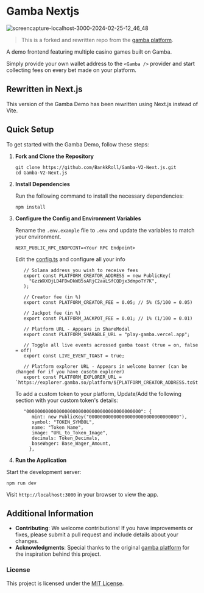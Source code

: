 # Gamba Nextjs

![screencapture-localhost-3000-2024-02-25-12_46_48](https://github.com/BankkRoll/Gamba-V2-Next.js/assets/106103625/c7c8d0d4-459b-4cc6-a31e-da2ac84b4306)

> This is a forked and rewritten repo from the [gamba platform](https://github.com/gamba-labs/platform).

A demo frontend featuring multiple casino games built on Gamba.

Simply provide your own wallet address to the `<Gamba />` provider and start collecting fees on every bet made on your platform.

## Rewritten in Next.js

This version of the Gamba Demo has been rewritten using Next.js instead of Vite.

## Quick Setup

To get started with the Gamba Demo, follow these steps:

1. **Fork and Clone the Repository**

   ```
   git clone https://github.com/BankkRoll/Gamba-V2-Next.js.git
   cd Gamba-V2-Next.js
   ```

2. **Install Dependencies**

   Run the following command to install the necessary dependencies:

   ```
   npm install
   ```

3. **Configure the Config and Environment Variables**

   Rename the `.env.example` file to `.env` and update the variables to match your environment.

   ```
   NEXT_PUBLIC_RPC_ENDPOINT=<Your RPC Endpoint>
   ```

   Edit the [config.ts](./config.ts) and configure all your info

   ```
      // Solana address you wish to receive fees
      export const PLATFORM_CREATOR_ADDRESS = new PublicKey(
        "GzzWXXDjLD4FDwDkWB5sARjC2aaLSfCQDjx3dmpoTY7K",
      );

      // Creator fee (in %)
      export const PLATFORM_CREATOR_FEE = 0.05; // 5% (5/100 = 0.05)

      // Jackpot fee (in %)
      export const PLATFORM_JACKPOT_FEE = 0.01; // 1% (1/100 = 0.01)

      // Platform URL - Appears in ShareModal
      export const PLATFORM_SHARABLE_URL = "play-gamba.vercel.app";

      // Toggle all live events acrossed gamba toast (true = on, false = off)
      export const LIVE_EVENT_TOAST = true;

      // Platform explorer URL - Appears in welcome banner (can be changed for if you have cusotm explorer)
      export const PLATFORM_EXPLORER_URL = `https://explorer.gamba.so/platform/${PLATFORM_CREATOR_ADDRESS.toString()}`;
   ```

   To add a custom token to your platform, Update/Add the following section with your custom token's details:

   ```
      "000000000000000000000000000000000000000000": {
         mint: new PublicKey("000000000000000000000000000000000"),
         symbol: "TOKEN_SYMBOL",
         name: "Token Name",
         image: "URL_to_Token_Image",
         decimals: Token_Decimals,
         baseWager: Base_Wager_Amount,
        },
   ```

4. **Run the Application**

Start the development server:

```
npm run dev
```

Visit `http://localhost:3000` in your browser to view the app.

## Additional Information

- **Contributing**: We welcome contributions! If you have improvements or fixes, please submit a pull request and include details about your changes.
- **Acknowledgments**: Special thanks to the original [gamba platform](https://github.com/gamba-labs/platform) for the inspiration behind this project.

### License

This project is licensed under the [MIT License](LICENSE).
